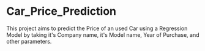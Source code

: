 # Car_Price_Prediction

<p>This project aims to predict the Price of an used Car using a Regression Model by taking it's Company name, it's Model name, Year of Purchase, and other parameters.</p>
